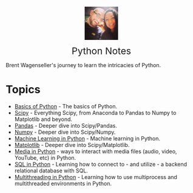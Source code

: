 <img
    src="./images/BrentAndMandi.jpg"
    width="88"
    style="display: block; width: 88px; margin: auto; margin-bottom: 1em"
/><span style="display: block; text-align: center; font-size: 1.75em;"> Python Notes </span>

Brent Wagenseller's journey to learn the intricacies of Python.

# Topics
- [Basics of Python](/learn_to_code/python/python_basic) - The basics of Python.
- [Scipy](/learn_to_code/python/scipy/) - Everything Scipy, from Anaconda to Pandas to Numpy to Matplotlib and beyond.
- [Pandas](/learn_to_code/python/scipy/pandas) - Deeper dive into Scipy/Pandas.
- [Numpy](/learn_to_code/python/scipy/numpy) - Deeper dive into Scipy/Numpy.
- [Machine Learning in Python](/learn_to_code/python/scipy/machine_learning_in_python) - Machine learning in Python.
- [Matplotlib](/learn_to_code/python/scipy/matplotlib) - Deeper dive into Scipy/Matplotlib.
- [Media in Python](/learn_to_code/python/python_media) - ways to interact with media files (audio, video, YouTube, etc) in Python.
- [SQL in Python](/learn_to_code/python/python_sql) - Learning how to connect to - and utilize - a backend relational database with SQL.
- [Multithreading in Python](/learn_to_code/python/python_multithreading) - Learning how to use multiprocess and multithreaded environments in Python.



